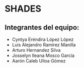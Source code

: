 # SHADES
## Integrantes del equipo:
- Cyntya Eréndira López López
- Luis Alejandro Ramírez Manilla
- Arturo Hernandez Silva
- Josselyn Ileana Mosco García
- Aarón Caleb Ulloa Gómez
